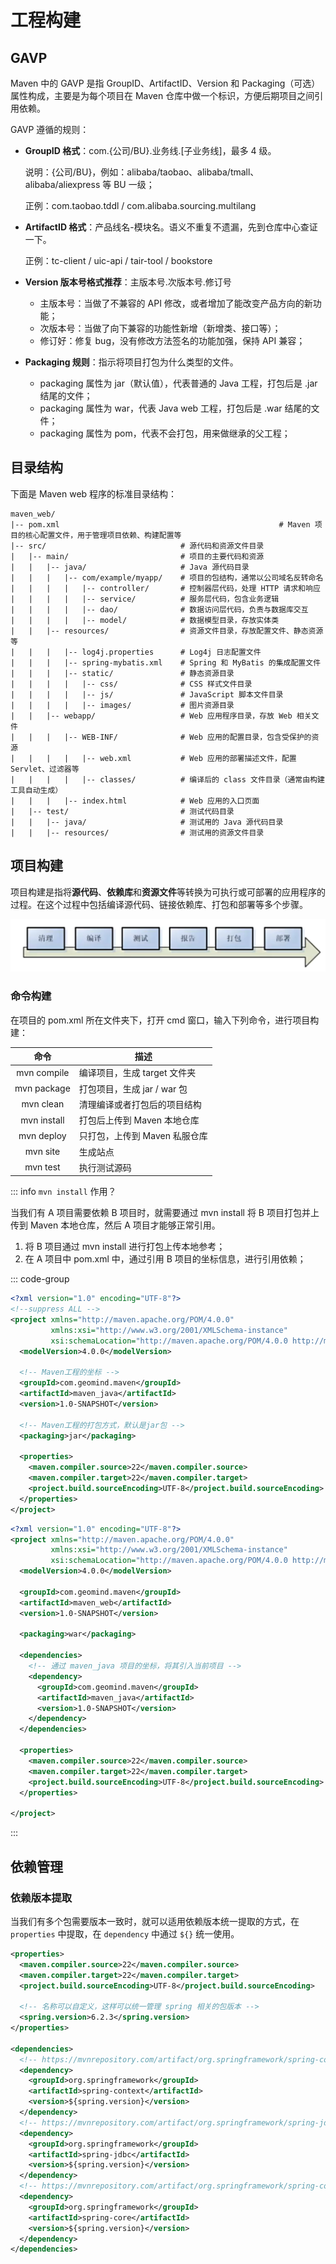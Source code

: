# 工程构建

## GAVP

Maven 中的 GAVP 是指 GroupID、ArtifactID、Version 和 Packaging（可选）属性构成，主要是为每个项目在 Maven 仓库中做一个标识，方便后期项目之间引用依赖。

GAVP 遵循的规则：

- **GroupID 格式**：com.{公司/BU}.业务线.[子业务线]，最多 4 级。

  说明：{公司/BU}，例如：alibaba/taobao、alibaba/tmall、alibaba/aliexpress 等 BU 一级；

  正例：com.taobao.tddl / com.alibaba.sourcing.multilang

- **ArtifactID 格式**：产品线名-模块名。语义不重复不遗漏，先到仓库中心查证一下。

  正例：tc-client / uic-api / tair-tool / bookstore

- **Version 版本号格式推荐**：主版本号.次版本号.修订号

  - 主版本号：当做了不兼容的 API 修改，或者增加了能改变产品方向的新功能；
  - 次版本号：当做了向下兼容的功能性新增（新增类、接口等）；
  - 修订好：修复 bug，没有修改方法签名的功能加强，保持 API 兼容；

- **Packaging 规则**：指示将项目打包为什么类型的文件。
  - packaging 属性为 jar（默认值），代表普通的 Java 工程，打包后是 .jar 结尾的文件；
  - packaging 属性为 war，代表 Java web 工程，打包后是 .war 结尾的文件；
  - packaging 属性为 pom，代表不会打包，用来做继承的父工程；



## 目录结构

下面是 Maven web 程序的标准目录结构：

```
maven_web/
|-- pom.xml    												# Maven 项目的核心配置文件，用于管理项目依赖、构建配置等
|-- src/                              # 源代码和资源文件目录
|   |-- main/                         # 项目的主要代码和资源
|   |   |-- java/                     # Java 源代码目录
|   |   |   |-- com/example/myapp/    # 项目的包结构，通常以公司域名反转命名
|   |   |   |   |-- controller/       # 控制器层代码，处理 HTTP 请求和响应
|   |   |   |   |-- service/          # 服务层代码，包含业务逻辑
|   |   |   |   |-- dao/              # 数据访问层代码，负责与数据库交互
|   |   |   |   |-- model/            # 数据模型目录，存放实体类
|   |   |-- resources/                # 资源文件目录，存放配置文件、静态资源等
|   |   |   |-- log4j.properties      # Log4j 日志配置文件
|   |   |   |-- spring-mybatis.xml    # Spring 和 MyBatis 的集成配置文件
|   |   |   |-- static/               # 静态资源目录
|   |   |   |   |-- css/              # CSS 样式文件目录
|   |   |   |   |-- js/               # JavaScript 脚本文件目录
|   |   |   |   |-- images/           # 图片资源目录
|   |   |-- webapp/                   # Web 应用程序目录，存放 Web 相关文件
|   |   |   |-- WEB-INF/              # Web 应用的配置目录，包含受保护的资源
|   |   |   |   |-- web.xml           # Web 应用的部署描述文件，配置 Servlet、过滤器等
|   |   |   |   |-- classes/          # 编译后的 class 文件目录（通常由构建工具自动生成）
|   |   |   |-- index.html            # Web 应用的入口页面
|   |-- test/                         # 测试代码目录
|   |   |-- java/                     # 测试用的 Java 源代码目录
|   |   |-- resources/                # 测试用的资源文件目录
```



## 项目构建

项目构建是指将**源代码**、**依赖库**和**资源文件**等转换为可执行或可部署的应用程序的过程。在这个过程中包括编译源代码、链接依赖库、打包和部署等多个步骤。

![Maven项目构建流程](.\assets\项目构建流程.png)

### 命令构建

在项目的 pom.xml 所在文件夹下，打开 cmd 窗口，输入下列命令，进行项目构建：

|    命令     | 描述                          |
| :---------: | ----------------------------- |
| mvn compile | 编译项目，生成 target 文件夹  |
| mvn package | 打包项目，生成 jar / war 包   |
|  mvn clean  | 清理编译或者打包后的项目结构  |
| mvn install | 打包后上传到 Maven 本地仓库   |
| mvn deploy  | 只打包，上传到 Maven 私服仓库 |
|  mvn site   | 生成站点                      |
|  mvn test   | 执行测试源码                  |

::: info `mvn install` 作用？

当我们有 A 项目需要依赖 B 项目时，就需要通过 mvn install 将 B 项目打包并上传到 Maven 本地仓库，然后 A 项目才能够正常引用。

1. 将 B 项目通过 mvn install 进行打包上传本地参考；
2. 在 A 项目中 pom.xml 中，通过引用 B 项目的坐标信息，进行引用依赖；

::: code-group

```xml [pom.xml(B)] {9-11}
<?xml version="1.0" encoding="UTF-8"?>
<!--suppress ALL -->
<project xmlns="http://maven.apache.org/POM/4.0.0"
         xmlns:xsi="http://www.w3.org/2001/XMLSchema-instance"
         xsi:schemaLocation="http://maven.apache.org/POM/4.0.0 http://maven.apache.org/xsd/maven-4.0.0.xsd">
  <modelVersion>4.0.0</modelVersion>

  <!-- Maven工程的坐标 -->
  <groupId>com.geomind.maven</groupId>
  <artifactId>maven_java</artifactId>
  <version>1.0-SNAPSHOT</version>

  <!-- Maven工程的打包方式，默认是jar包 -->
  <packaging>jar</packaging>

  <properties>
    <maven.compiler.source>22</maven.compiler.source>
    <maven.compiler.target>22</maven.compiler.target>
    <project.build.sourceEncoding>UTF-8</project.build.sourceEncoding>
  </properties>
</project>
```

```xml [pom.xml(A)] {13-20}
<?xml version="1.0" encoding="UTF-8"?>
<project xmlns="http://maven.apache.org/POM/4.0.0"
         xmlns:xsi="http://www.w3.org/2001/XMLSchema-instance"
         xsi:schemaLocation="http://maven.apache.org/POM/4.0.0 http://maven.apache.org/xsd/maven-4.0.0.xsd">
  <modelVersion>4.0.0</modelVersion>

  <groupId>com.geomind.maven</groupId>
  <artifactId>maven_web</artifactId>
  <version>1.0-SNAPSHOT</version>

  <packaging>war</packaging>

  <dependencies>
    <!-- 通过 maven_java 项目的坐标，将其引入当前项目 -->
    <dependency>
      <groupId>com.geomind.maven</groupId>
      <artifactId>maven_java</artifactId>
      <version>1.0-SNAPSHOT</version>
    </dependency>
  </dependencies>

  <properties>
    <maven.compiler.source>22</maven.compiler.source>
    <maven.compiler.target>22</maven.compiler.target>
    <project.build.sourceEncoding>UTF-8</project.build.sourceEncoding>
  </properties>

</project>
```

:::




## 依赖管理

### 依赖版本提取

当我们有多个包需要版本一致时，就可以适用依赖版本统一提取的方式，在 `properties` 中提取，在 `dependency` 中通过 `${}` 统一使用。

```xml {7,15,21,27}
<properties>
  <maven.compiler.source>22</maven.compiler.source>
  <maven.compiler.target>22</maven.compiler.target>
  <project.build.sourceEncoding>UTF-8</project.build.sourceEncoding>

  <!-- 名称可以自定义，这样可以统一管理 spring 相关的包版本 -->
  <spring.version>6.2.3</spring.version>
</properties>

<dependencies>
  <!-- https://mvnrepository.com/artifact/org.springframework/spring-context -->
  <dependency>
    <groupId>org.springframework</groupId>
    <artifactId>spring-context</artifactId>
    <version>${spring.version}</version>
  </dependency>
  <!-- https://mvnrepository.com/artifact/org.springframework/spring-jdbc -->
  <dependency>
    <groupId>org.springframework</groupId>
    <artifactId>spring-jdbc</artifactId>
    <version>${spring.version}</version>
  </dependency>
  <!-- https://mvnrepository.com/artifact/org.springframework/spring-core -->
  <dependency>
    <groupId>org.springframework</groupId>
    <artifactId>spring-core</artifactId>
    <version>${spring.version}</version>
  </dependency>
</dependencies>
```
